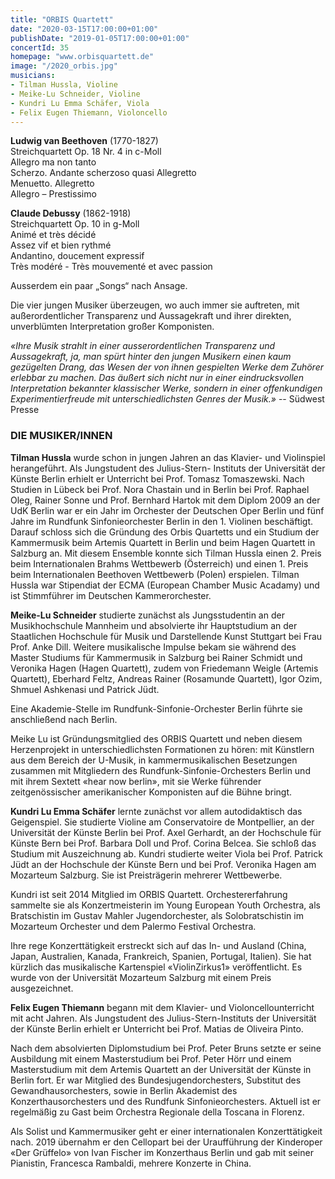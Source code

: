 ```yaml
---
title: "ORBIS Quartett"
date: "2020-03-15T17:00:00+01:00"
publishDate: "2019-01-05T17:00:00+01:00"
concertId: 35
homepage: "www.orbisquartett.de"
image: "/2020_orbis.jpg"
musicians:
- Tilman Hussla, Violine
- Meike-Lu Schneider, Violine
- Kundri Lu Emma Schäfer, Viola
- Felix Eugen Thiemann, Violoncello
---
```


__Ludwig van Beethoven__ (1770-1827)  
Streichquartett Op. 18 Nr. 4 in c-Moll  
Allegro ma non tanto  
Scherzo. Andante scherzoso quasi Allegretto  
Menuetto. Allegretto  
Allegro – Prestissimo  

__Claude Debussy__ (1862-1918)  
Streichquartett Op. 10 in g-Moll  
Animé et très décidé  
Assez vif et bien rythmé  
Andantino, doucement expressif  
Très modéré - Très mouvementé et avec passion  

Ausserdem ein paar „Songs“ nach Ansage.

Die vier jungen Musiker überzeugen, wo auch immer sie auftreten, mit außerordentlicher Transparenz und Aussagekraft
und ihrer direkten, unverblümten Interpretation großer Komponisten. 

_«Ihre Musik strahlt in einer ausserordentlichen Transparenz und Aussagekraft, ja, man spürt hinter den jungen Musikern
einen kaum gezügelten Drang, das Wesen der von ihnen gespielten Werke dem Zuhörer erlebbar zu machen. Das äußert sich
nicht nur in einer eindrucksvollen Interpretation bekannter klassischer Werke, sondern in einer offenkundigen
Experimentierfreude mit unterschiedlichsten Genres der Musik.»_ -- Südwest Presse

### DIE MUSIKER/INNEN

__Tilman Hussla__ wurde schon in jungen Jahren an das Klavier- und Violinspiel
herangeführt. Als Jungstudent des Julius-Stern- Instituts der Universität der
Künste Berlin erhielt er Unterricht bei Prof. Tomasz Tomaszewski.
Nach Studien in Lübeck bei Prof. Nora Chastain und in Berlin bei Prof. Raphael
Oleg, Rainer Sonne und Prof. Bernhard Hartok mit dem Diplom 2009 an der
UdK Berlin war er ein Jahr im Orchester der Deutschen Oper Berlin und fünf
Jahre im Rundfunk Sinfonieorchester Berlin in den 1. Violinen beschäftigt.
Darauf schloss sich die Gründung des Orbis Quartetts und ein Studium der
Kammermusik beim Artemis Quartett in Berlin und beim Hagen Quartett in
Salzburg an. Mit diesem Ensemble konnte sich Tilman Hussla einen 2. Preis
beim Internationalen Brahms Wettbewerb (Österreich) und einen 1. Preis beim
Internationalen Beethoven Wettbewerb (Polen) erspielen.
Tilman Hussla war Stipendiat der ECMA (European Chamber Music Acadamy)
und ist Stimmführer im Deutschen Kammerorchester.

__Meike-Lu Schneider__ studierte zunächst als Jungsstudentin an der
Musikhochschule Mannheim und absolvierte ihr Hauptstudium an der 
Staatlichen Hochschule für Musik und Darstellende Kunst Stuttgart bei Frau 
Prof. Anke Dill. Weitere musikalische Impulse bekam sie während des Master
Studiums für Kammermusik in Salzburg bei Rainer Schmidt und Veronika Hagen
(Hagen Quartett), zudem von Friedemann Weigle (Artemis Quartett), Eberhard 
Feltz, Andreas Rainer (Rosamunde Quartett), Igor Ozim, Shmuel Ashkenasi und 
Patrick Jüdt.

Eine Akademie-Stelle im Rundfunk-Sinfonie-Orchester Berlin führte sie 
anschließend nach Berlin.

Meike Lu ist Gründungsmitglied des ORBIS Quartett und neben diesem Herzenprojekt 
in unterschiedlichsten Formationen zu hören: mit Künstlern aus dem
Bereich der U-Musik, in kammermusikalischen Besetzungen zusammen mit
Mitgliedern des Rundfunk-Sinfonie-Orchesters Berlin und mit ihrem Sextett
«hear now berlin», mit sie Werke führender zeitgenössischer amerikanischer
Komponisten auf die Bühne bringt.

__Kundri Lu Emma Schäfer__ lernte zunächst vor allem autodidaktisch
das Geigenspiel. Sie studierte Violine am Conservatoire de Montpellier, an der
Universität der Künste Berlin bei Prof. Axel Gerhardt, an der Hochschule für
Künste Bern bei Prof. Barbara Doll und Prof. Corina Belcea. Sie schloß das
Studium mit Auszeichnung ab. Kundri studierte weiter Viola bei Prof. Patrick
Jüdt an der Hochschule der Künste Bern und bei Prof. Veronika Hagen am Mozarteum
Salzburg. Sie ist Preisträgerin mehrerer Wettbewerbe.

Kundri ist seit 2014 Mitglied im ORBIS Quartett. Orchestererfahrung sammelte
sie als Konzertmeisterin im Young European Youth Orchestra, als Bratschistin
im Gustav Mahler Jugendorchester, als Solobratschistin im Mozarteum Orchester
und dem Palermo Festival Orchestra.

Ihre rege Konzerttätigkeit erstreckt sich auf das In- und Ausland (China, Japan,
Australien, Kanada, Frankreich, Spanien, Portugal, Italien). Sie hat kürzlich
das musikalische Kartenspiel «ViolinZirkus1» veröffentlicht. Es wurde von der
Universität Mozarteum Salzburg mit einem Preis ausgezeichnet.

__Felix Eugen Thiemann__ begann mit dem Klavier- und Violoncellounterricht
mit acht Jahren. Als Jungstudent des Julius-Stern-Instituts der Universität der
Künste Berlin erhielt er Unterricht bei Prof. Matias de Oliveira Pinto.

Nach dem absolvierten Diplomstudium bei Prof. Peter Bruns setzte er seine
Ausbildung mit einem Masterstudium bei Prof. Peter Hörr und einem Masterstudium
mit dem Artemis Quartett an der Universität der Künste in Berlin fort.
Er war Mitglied des Bundesjugendorchesters, Substitut des Gewandhausorchesters,
sowie in Berlin Akademist des Konzerthausorchesters und des Rundfunk
Sinfonieorchesters. Aktuell ist er regelmäßig zu Gast beim Orchestra Regionale
della Toscana in Florenz.

Als Solist und Kammermusiker geht er einer internationalen Konzerttätigkeit
nach. 2019 übernahm er den Cellopart bei der Uraufführung der Kinderoper
«Der Grüffelo» von Ivan Fischer im Konzerthaus Berlin und gab mit seiner
Pianistin, Francesca Rambaldi, mehrere Konzerte in China.
